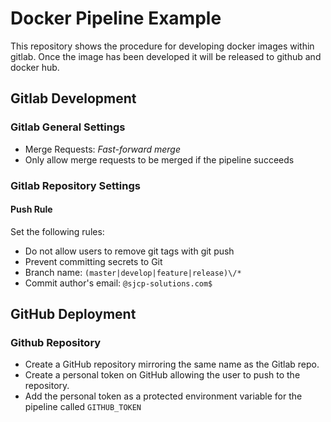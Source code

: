 # Docker Pipeline Example

This repository shows the procedure for developing docker images within gitlab.
Once the image has been developed it will be released to github and docker hub.

## Gitlab Development

### Gitlab General Settings
* Merge Requests: *Fast-forward merge*
* Only allow merge requests to be merged if the pipeline succeeds

### Gitlab Repository Settings
#### Push Rule
Set the following rules:
* Do not allow users to remove git tags with git push
* Prevent committing secrets to Git
* Branch name: `(master|develop|feature|release)\/*`
* Commit author's email: `@sjcp-solutions.com$`

## GitHub Deployment

### Github Repository
* Create a GitHub repository mirroring the same name as the Gitlab repo.
* Create a personal token on GitHub allowing the user to push to the repository.
* Add the personal token as a protected environment variable for the pipeline called `GITHUB_TOKEN`

